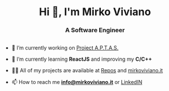 <h1 align="center">Hi 👋, I'm Mirko Viviano</h1>
<h3 align="center">A Software Engineer</h3>

<p align="left"> <a href="https://twitter.com/" target="blank"><img src="https://img.shields.io/twitter/follow/?logo=twitter&style=for-the-badge" alt="" /></a> </p>

- 🔭 I’m currently working on [Project A.P.T.A.S.](projectaptas.com)

- 🌱 I’m currently learning **ReactJS** and improving my **C/C++**

- 👨‍💻 All of my projects are available at [Repos](https://github.com/mirkoviviano?tab=repositories) and [mirkoviviano.it](https://mirkoviviano.it)

- 📫 How to reach me **info@mirkoviviano.it** or [LinkedIN](https://linkedin.com/in/mirkoviviano)
